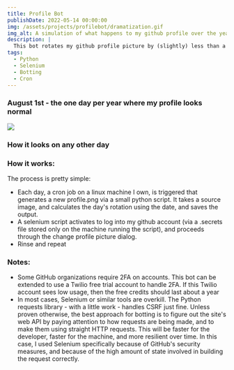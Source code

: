 ```yaml
---
title: Profile Bot
publishDate: 2022-05-14 00:00:00
img: /assets/projects/profilebot/dramatization.gif
img_alt: A simulation of what happens to my github profile over the year
description: |
  This bot rotates my github profile picture by (slightly) less than a degree a day, so that it rotates one full time per year
tags:
  - Python
  - Selenium
  - Botting
  - Cron
---
```


### August 1st - the one day per year where my profile looks normal

![](/assets/projects/profilebot/profilebot2.png)
### How it looks on any other day

### How it works:

The process is pretty simple:
- Each day, a cron job on a linux machine I own, is triggered that generates a new profile.png via a small python script. It takes a source image, and calculates the day's rotation using the date, and saves the output.
- A selenium script activates to log into my github account (via a .secrets file stored only on the machine running the script), and proceeds through the change profile picture dialog.
- Rinse and repeat

### Notes:
- Some GitHub organizations require 2FA on accounts. This bot can be extended to use a Twilio free trial account to handle 2FA. If this Twilio account sees low usage, then the free credits should last about a year
- In most cases, Selenium or similar tools are overkill. The Python requests library - with a little work - handles CSRF just fine. Unless proven otherwise, the best approach for botting is to figure out the site's web API by paying attention to how requests are being made, and to make them using straight HTTP requests. This will be faster for the developer, faster for the machine, and more resilient over time. In this case, I used Selenium specifically because of GitHub's security measures, and because of the high amount of state involved in building the request correctly.